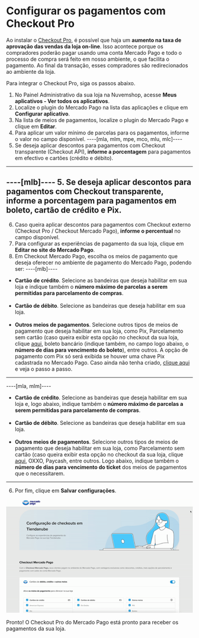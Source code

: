 # Configurar os pagamentos com Checkout Pro
 
Ao instalar o [Checkout Pro](/developers/pt/docs/checkout-pro/landing), é possível que haja um **aumento na taxa de aprovação das vendas da loja on-line**. Isso acontece porque os compradores poderão pagar usando uma conta Mercado Pago e todo o processo de compra será feito em nosso ambiente, o que facilita o pagamento. Ao final da transação, esses compradores são redirecionados ao ambiente da loja.

Para integrar o Checkout Pro, siga os passos abaixo.

1. No Painel Administrativo da sua loja na Nuvemshop, acesse **Meus aplicativos - Ver todos os aplicativos**.
2. Localize o plugin do Mercado Pago na lista das aplicações e clique em **Configurar aplicativo**.
3. Na lista de meios de pagamentos, localize o plugin do Mercado Pago e clique em **Editar**.
4. Para aplicar um valor mínimo de parcelas para os pagamentos, informe o valor no campo disponível.
----[mla, mlm, mpe, mco, mlu, mlc]---- 
5. Se deseja aplicar descontos para pagamentos com Checkout transparente (Checkout API), **informe a porcentagem** para pagamentos em efectivo e cartões (crédito e débito).
------------
----[mlb]---- 
5. Se deseja aplicar descontos para pagamentos com Checkout transparente, **informe a porcentagem** para pagamentos em boleto, cartão de crédito e Pix.
------------
6. Caso queira aplicar descontos para pagamentos com Checkout externo (Checkout Pro / Checkout Mercado Pago), **informe o percentual** no campo disponível.
7. Para configurar as experiências de pagamento da sua loja, clique em **Editar no site do Mercado Pago**.
8. Em Checkout Mercado Pago, escolha os meios de pagamento que deseja oferecer no ambiente de pagamento do Mercado Pago, podendo ser: 
 ----[mlb]---- 
 * **Cartão de crédito**. Selecione as bandeiras que deseja habilitar em sua loja e indique também o **número máximo de parcelas a serem permitidas para parcelamento de compras**. <br><br>
 * **Cartão de débito**. Selecione as bandeiras que deseja habilitar em sua loja. <br><br>
 * **Outros meios de pagamentos**. Selecione outros tipos de meios de pagamento que deseja habilitar em sua loja, como Pix, Parcelamento sem cartão (caso queira exibir esta opção no checkout da sua loja, clique [aqui](/developers/pt/docs/nuvemshop/payments-configuration/mercado-credito), boleto bancário (indique também, no campo logo abaixo, o **número de dias para vencimento do boleto**), entre outros. A opção de pagamento com Pix só será exibida se houver uma chave Pix cadastrada no Mercado Pago. Caso ainda não tenha criado, [clique aqui](https://www.youtube.com/watch?v=60tApKYVnkA) e veja o passo a passo.

 ------------ 
----[mla, mlm]----
 * **Cartão de crédito**. Selecione as bandeiras que deseja habilitar em sua loja e, logo abaixo, indique também o **número máximo de parcelas a serem permitidas para parcelamento de compras**. <br><br>
 * **Cartão de débito**. Selecione as bandeiras que deseja habilitar em sua loja. <br><br>
 * **Outros meios de pagamentos**. Selecione outros tipos de meios de pagamento que deseja habilitar em sua loja, como Parcelamento sem cartão (caso queira exibir esta opção no checkout da sua loja, clique [aqui](/developers/pt/docs/nuvemshop/payments-configuration/mercado-credito), OXXO, Paycash, entre outros. Logo abaixo, indique também o **número de dias para vencimento do ticket** dos meios de pagamentos que o necessitarem.

  ------------
6. Por fim, clique em **Salvar configurações**.

<center>

![Payments Checkout Pro - Nuvemshop](/images/nuvemshop/cho-pro-pt.gif)

</center>

Pronto! O Checkout Pro do Mercado Pago está pronto para receber os pagamentos da sua loja.